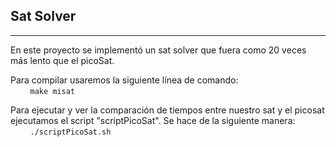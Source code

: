 ## **Sat Solver**

---

En este proyecto se implementó un sat solver que fuera como 20 veces más lento que el picoSat.

Para compilar usaremos la siguiente línea de comando:  
&nbsp;&nbsp;&nbsp;&nbsp;&nbsp;&nbsp;&nbsp;&nbsp;`make misat`

Para ejecutar y ver la comparación de tiempos entre nuestro sat y el picosat ejecutamos el script "scriptPicoSat". Se hace de la siguiente manera:  
&nbsp;&nbsp;&nbsp;&nbsp;&nbsp;&nbsp;&nbsp;&nbsp;`./scriptPicoSat.sh`